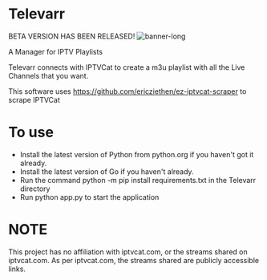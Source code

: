 # Televarr
BETA VERSION HAS BEEN RELEASED!
![banner-long](https://user-images.githubusercontent.com/68285175/152645105-1b2abb03-4cf9-4698-acaf-862ec274a8b3.png)

A Manager for IPTV Playlists

Televarr connects with IPTVCat to create a m3u playlist with all the Live Channels that you want.

This software uses https://github.com/ericziethen/ez-iptvcat-scraper to scrape IPTVCat

# To use
- Install the latest version of Python from python.org if you haven't got it already.
- Install the latest version of Go if you haven't already.
- Run the command python -m pip install requirements.txt in the Televarr directory
- Run python app.py to start the application


# NOTE
This project has no affiliation with iptvcat.com, or the streams shared on iptvcat.com. As per iptvcat.com, the streams shared are publicly accessible links.
